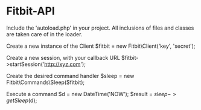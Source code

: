 # Fitbit-API

Include the 'autoload.php' in your project. All inclusions of files and classes are taken care of in the loader.

Create a new instance of the Client
  $fitbit = new Fitbit\Client('key', 'secret');

Create a new session, with your callback URL
  $fitbit->startSession('http://xyz.com');

Create the desired command handler
  $sleep = new Fitbit\Commands\Sleep($fitbit);

Execute a command
  $d = new DateTime('NOW');
  $result = $sleep->getSleep($d);
